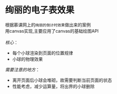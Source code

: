 # 绚丽的电子表效果

 根据慕课网上的`绚丽的倒计时效果`做出来的案例 
</br>
 用canvas实现,主要应用了canvas的基础绘图API  
</br>
*核心*：
* 每个小球渲染到页面的位置规律
* 小球的物理效果

*需要注意的地方*：
* 离开页面后小球会堆砌，故需要判断当前页面的状态
* 性能考虑，减少运算量，将出界的小球删除



